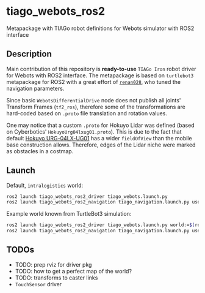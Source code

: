 # tiago_webots_ros2

Metapackage with TIAGo robot definitions for Webots simulator with ROS2 interface

## Description

Main contribution of this repository is **ready-to-use** `TIAGo Iron` robot driver for Webots with ROS2 interface. The metapackage is based on `turtlebot3` metapackage for ROS2 with a great effort of [`renan028`](https://github.com/renan028/tiago_webots_ros2), who tuned the navigation parameters.

Since basic `WebotsDifferentialDrive` node does not publish all joints' Transform Frames (`tf2_ros`), therefore some of the transformations are hard-coded based on `.proto` file translation and rotation values.

One may notice that a custom `.proto` for Hokuyo Lidar was defined (based on Cyberbotics' `HokuyoUrg04lxug01.proto`). This is due to the fact that default [Hokuyo URG-04LX-UG01](https://github.com/cyberbotics/webots/blob/master/projects/devices/hokuyo/protos/HokuyoUrg04lxug01.proto) has a wider `fieldOfView` than the mobile base construction allows. Therefore, edges of the Lidar niche were marked as obstacles in a costmap.

## Launch

Default, `intralogistics` world:

```bash
ros2 launch tiago_webots_ros2_driver tiago_webots.launch.py
ros2 launch tiago_webots_ros2_navigation tiago_navigation.launch.py use_sim_time:=true
```

Example world known from TurtleBot3 simulation:

```bash
ros2 launch tiago_webots_ros2_driver tiago_webots.launch.py world:=$(ros2 pkg prefix tiago_webots_ros2_driver --share)/worlds/turtlebot3_burger_example.wbt
ros2 launch tiago_webots_ros2_navigation tiago_navigation.launch.py use_sim_time:=true map:=$(ros2 pkg prefix tiago_webots_ros2_driver --share)/resource/map/turtlebot3_burger_example.yaml
```

## TODOs

* TODO: prep rviz for driver pkg
* TODO: how to get a perfect map of the world?
* TODO: transforms to caster links
* `TouchSensor` driver
